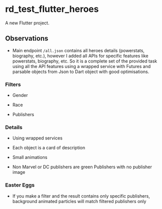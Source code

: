 # rd_test_flutter_heroes

A new Flutter project.

## Observations

* Main endpoint `/all.json` contains all heroes details (powerstats, biography, etc.), however I added all APIs for specific features like powerstats, biography, etc. So it is a complete set of the provided task using all the API features using a wrapped service with Futures and parsable objects from Json to Dart object with good optimisations.

### Filters

- Gender

- Race

- Publishers

### Details

- Using wrapped services

- Each object is a card of description

- Small animations

- Non Marvel or DC publishers are green Publishers with no publisher image


### Easter Eggs

- If you make a filter and the result contains only specific publishers, background animated particles will match filtered publishers only